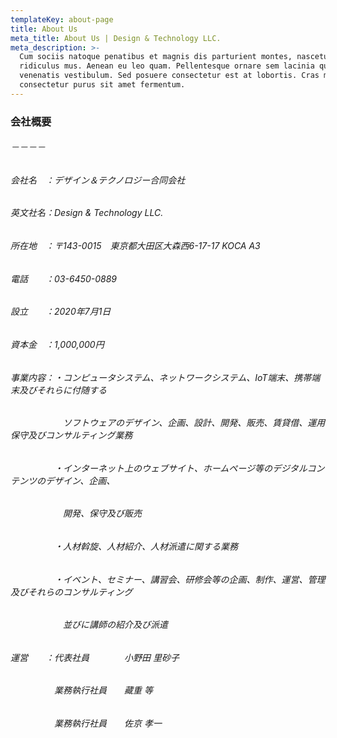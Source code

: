 ```yaml
---
templateKey: about-page
title: About Us
meta_title: About Us | Design & Technology LLC.
meta_description: >-
  Cum sociis natoque penatibus et magnis dis parturient montes, nascetur
  ridiculus mus. Aenean eu leo quam. Pellentesque ornare sem lacinia quam
  venenatis vestibulum. Sed posuere consectetur est at lobortis. Cras mattis
  consectetur purus sit amet fermentum.
---
```

### 会社概要
###### －－－－
###### 会社名　：デザイン＆テクノロジー合同会社
###### 英文社名：Design & Technology LLC.
###### 所在地　：〒143-0015　東京都大田区大森西6-17-17 KOCA A3
###### 電話　　：03-6450-0889
###### 設立　　：2020年7月1日
###### 資本金　：1,000,000円
###### 事業内容：・コンピュータシステム、ネットワークシステム、IoT端末、携帯端末及びそれらに付随する
###### 　　　　　　ソフトウェアのデザイン、企画、設計、開発、販売、賃貸借、運用保守及びコンサルティング業務
###### 　　　　　・インターネット上のウェブサイト、ホームページ等のデジタルコンテンツのデザイン、企画、
###### 　　　　　　開発、保守及び販売
###### 　　　　　・人材斡旋、人材紹介、人材派遣に関する業務
###### 　　　　　・イベント、セミナー、講習会、研修会等の企画、制作、運営、管理及びそれらのコンサルティング
###### 　　　　　　並びに講師の紹介及び派遣
###### 運営　　：代表社員　　　　小野田 里砂子
###### 　　　　　業務執行社員　　藏重 等
###### 　　　　　業務執行社員　　佐京 孝一
